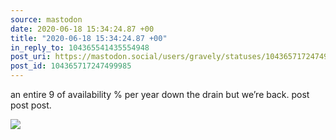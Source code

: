 ```yaml
---
source: mastodon
date: 2020-06-18 15:34:24.87 +00
title: "2020-06-18 15:34:24.87 +00"
in_reply_to: 104365541435554948
post_uri: https://mastodon.social/users/gravely/statuses/104365717247499985
post_id: 104365717247499985
---
```

an entire 9 of availability % per year down the drain but we’re back. post post post.


![](/images/29972982.jpg)

